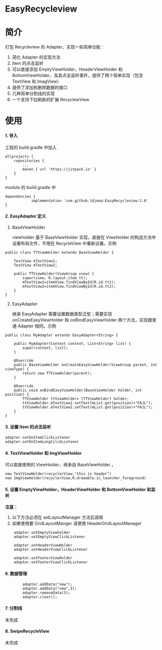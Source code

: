 # EasyRecycleview
# 简介
打包 Recycleview 的 Adapter，实现一些简单功能：
1. 简化 Adapter 的实现方法
2. Item 的点击监听
3. 可以直接添加 EmptyViewHolder，HeaderViewHolder 和 BottomViewHolder，及其点击监听事件，提供了两个简单实现（包含 TextView 和 ImagView）
4. 提供了添加和删除数据的接口
5. 几种简单分割线的实现
6. 一个支持下拉刷新的扩展 RecyclewView

# 使用

#### 1. 导入
工程的 build.gradle 中加入
```
allprojects {
	repositories {
		...
		maven { url 'https://jitpack.io' }
	}
}
```
module 的 build.gradle 中
```
dependencies {
	        implementation 'com.github.1djmao:EasyRecycleview:1.0'
}
```

#### 2. EasyAdapter 定义

1. BaseViewHolder
    
    viewholder 基于 BaseViewHolder 实现，直接在 ViweHolder 的构造方法中设置布局文件，不用在 RecycleView 中重新设置。示例

```
public class TTViewHolder extends BaseViewHolder {

    TextView mTextView1;
    TextView mTextView2;

    public TTViewHolder(ViewGroup view) {
        super(view, R.layout.item_tt);
        mTextView1=itemView.findViewById(R.id.tt1);
        mTextView2=itemView.findViewById(R.id.tt2);
    }
}
```



2. EasyAdapter

    继承 EasyAdapter 需要设置数据类型泛型；需要实现 onCreateEasyViewHolder 和 onBindEasyViewHolder 两个方法，实现跟普通 Adapter 相同。示例
```
public class MyAdapter extends EasyAdapter<String> {

    public MyAdapter(Context context, List<String> list) {
        super(context, list);
    }

    @Override
    public BaseViewHolder onCreateEasyViewHolder(ViewGroup parent, int viewType) {
        return new TTViewHolder(parent);
    }

    @Override
    public void onBindEasyViewHolder(BaseViewHolder holder, int position) {
        TTViewHolder ttViewHolder= (TTViewHolder) holder;
        ttViewHolder.mTextView1.setText(mList.get(position)+"FAJL");
        ttViewHolder.mTextView2.setText(mList.get(position)+"FAJL");
    }
}

```
#### 3. 设置 Item 的点击监听

```
adapter.setOnItemClickListener
adapter.setOnItemLongCilckListener
```


#### 4. TextViewHolder 和 ImgViewHolder
可以直接使用的 ViewHolder，继承自 BaseViewHolder 。

```
new TextViewHolder(recyclerView,"this is header")
new ImgViewHolder(recyclerView,R.drawable.ic_launcher_foreground)
```

#### 5. 设置 EmptyViewHolder，HeaderViewHolder 和 BottomViewHolder 和监听

**注意：**
1. 以下方法必须在 setLayoutManager 方法后调用
2. 如果使用要 GridLayoutManger 请使用 HeaderGridLayoutManager

```
    adapter.setEmptyViewholder
    adapter.setEmptyViewClickListener

    adapter.setHeaderViewHolder
    adapter.setHeaderViewClickListener
        
    adapter.setFooterViewHolder
    adapter.setFooterViewClickListener
```

#### 6. 数据管理

```
        adapter.addData("new");
        adapter.addData("new",3);
        adapter.removeData(3);
        adapter.clear();
```

#### 7. 分割线
未完成
#### 8. SwipeRecycleView
未完成
